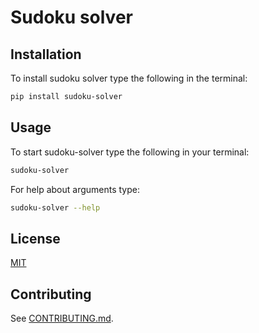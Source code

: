 # Sudoku solver

## Installation

To install sudoku solver type the following in the terminal:

```bash
pip install sudoku-solver
```

## Usage

To start sudoku-solver type the following in your terminal:

```bash
sudoku-solver
```

For help about arguments type:

```bash
sudoku-solver --help
```

## License

[MIT](LICENSE.md)

## Contributing

See [CONTRIBUTING.md](CONTRIBUTING.md).